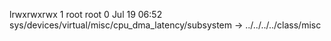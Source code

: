 lrwxrwxrwx 1 root root 0 Jul 19 06:52 sys/devices/virtual/misc/cpu_dma_latency/subsystem -> ../../../../class/misc
